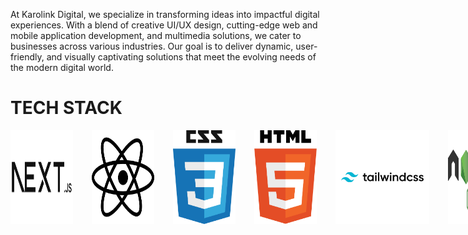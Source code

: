 <p>At Karolink Digital, we specialize in transforming ideas into impactful digital
experiences. With a blend of creative UI/UX design, cutting-edge web and mobile
application development, and multimedia solutions, we cater to businesses
across various industries. Our goal is to deliver dynamic, user-friendly, and
visually captivating solutions that meet the evolving needs of the modern digital
world.</p>

<h1>TECH STACK</h1>
<div style="display: flex; gap: 30px;">
  <img src="next-js.png" style="width: 100px; background-color: white;" />
  <img src="react.png" style="width: 100px; background-color: white;" />
  <img src="css.png" style="width: 100px; background-color: transparent;" />
  <img src="html-logo.png" style="width: 100px; background-color: transparent;" />
  <img src="tailwind-css.png" style="width: 150px; background-color: white;" />
  <img src="nodeMongo-1.png" style="width: 150px; background-color: white;" />
</div>

